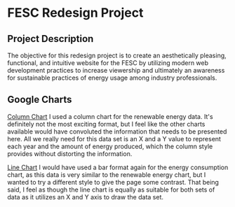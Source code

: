 # FESC Redesign Project

## Project Description

The objective for this redesign project is to create an aesthetically pleasing, functional, and intuitive website for the FESC by utilizing modern web development practices to increase viewership and ultimately an awareness for sustainable practices of energy usage among industry professionals.


## Google Charts
[Column Chart](https://developers.google.com/chart/interactive/docs/gallery/columnchart)
I used a column chart for the renewable energy data. It's definitely not the most exciting format, 
but I feel like the other charts available would have convoluted the information that needs to be presented here. All we really need for this data set is an X and a Y value to represent each year and the amount of energy produced, which the column style provides without distorting the information. 


[Line Chart](https://developers.google.com/chart/interactive/docs/gallery/linechart)
I would have used a bar format again for the energy consumption chart, as this data is very similar to the renewable energy chart, but I wanted to try a different style to give the page some contrast. That being said, I feel as though the line chart is equally as suitable for both sets of data as it utilizes an X and Y axis to draw the data set. 